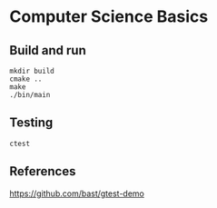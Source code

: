 # Computer Science Basics

## Build and run

```
mkdir build
cmake ..
make
./bin/main
```

## Testing

```
ctest
```

## References

https://github.com/bast/gtest-demo